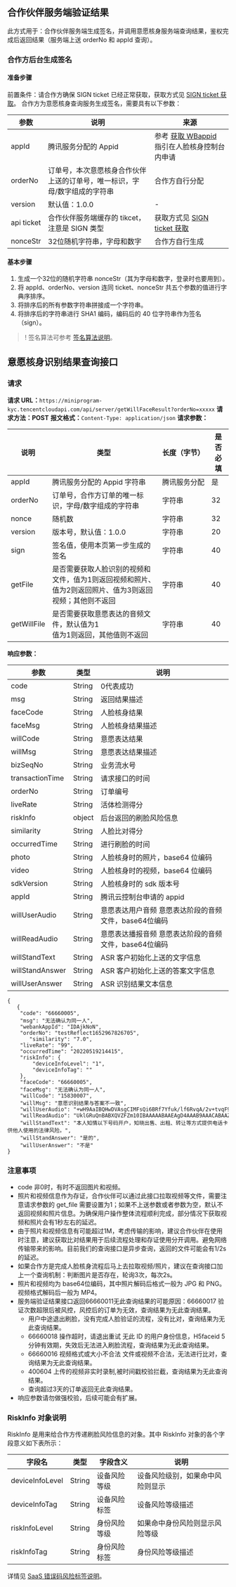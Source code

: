 ## 合作伙伴服务端验证结果
此方式用于：合作伙伴服务端生成签名，并调用意愿核身服务端查询结果，鉴权完成后返回结果（服务端上送 orderNo 和 appId 查询）。
### 合作方后台生成签名
#### 准备步骤
前置条件：请合作方确保 SIGN ticket 已经正常获取，获取方式见 [SIGN ticket 获取](https://cloud.tencent.com/document/product/1007/37305)。
合作方为意愿核身查询服务生成签名，需要具有以下参数：

| 参数 | 说明 | 来源 |
|---------|---------|---------|
| appId	| 腾讯服务分配的 Appid| 参考 [获取 WBappid](https://cloud.tencent.com/document/product/1007/49634) 指引在人脸核身控制台内申请 | 
| orderNo	| 订单号，本次意愿核身合作伙伴上送的订单号，唯一标识，字母/数字组成的字符串	| 合作方自行分配| 
| version	| 默认值：1.0.0	   | -| 
| api ticket	| 合作伙伴服务端缓存的 tikcet，注意是 SIGN 类型| 	获取方式见 [SIGN ticket 获取](https://cloud.tencent.com/document/product/1007/37305)
| nonceStr	| 32位随机字符串，字母和数字	| 合作方自行生成| 

#### 基本步骤
1. 生成一个32位的随机字符串 nonceStr（其为字母和数字，登录时也要用到）。
2. 将 appId、orderNo、version 连同 ticket、nonceStr 共五个参数的值进行字典序排序。
3. 将排序后的所有参数字符串拼接成一个字符串。
4. 将排序后的字符串进行 SHA1 编码，编码后的 40 位字符串作为签名（sign）。
>! 签名算法可参考 [签名算法说明](https://cloud.tencent.com/document/product/1007/37307)。

## 意愿核身识别结果查询接口
### 请求
**请求 URL：**`https://miniprogram-kyc.tencentcloudapi.com/api/server/getWillFaceResult?orderNo=xxxxx`
**请求方法：POST**
**报文格式：**`Content-Type: application/json`
**请求参数：**

| 说明 | 类型 | <nobr>长度（字节） |是否必填|
|---------|---------|---------|---------|
| appId	| 腾讯服务分配的 Appid	字符串	| 腾讯服务分配| 	是| 
| orderNo	| 订单号，合作方订单的唯一标识，字母/数字组成的字符串	| 字符串	| 32| 	是| 
| nonce	| 随机数	| 字符串| 	32| 	是| 
| version	| 版本号，默认值：1.0.0	| 字符串	| 20| 	是| 
| sign	| 签名值，使用本页第一步生成的签名| 	字符串	| 40| 	是| 
| getFile	| 是否需要获取人脸识别的视频和文件，值为1则返回视频和照片、值为2则返回照片、值为3则返回视频；其他则不返回	| 字符串| 	40| 	是| 
| getWillFile| 	是否需要获取意愿表达的音频文件，默认值为1<br>值为1则返回，其他值则不返回	| 字符串	| 40| 	是| 



**响应参数：**

| 参数 | 类型 | 说明 |
|---------|---------|---------|	
|code	|String	|0代表成功|
|msg	|String	|返回结果描述|
| faceCode	| String	| 人脸核身结果| 
| faceMsg| 	String	| 人脸核身结果描述| 
| willCode| 	String	| 意愿表达结果| 
| willMsg	| String| 	意愿表达结果描述| 
| bizSeqNo	| String	| 业务流水号| 
| transactionTime	| String	| 请求接口的时间| 
| orderNo	| String| 	订单编号| 
| liveRate	| String	| 活体检测得分| 
| riskInfo	| object| 	后台返回的刷脸风险信息| 
| similarity	| String	| 人脸比对得分| 
| occurredTime	| String	| 进行刷脸的时间| 
| photo	|String	| 人脸核身时的照片，base64 位编码| 
| video	|String| 	人脸核身时的视频，base64 位编码| 
|sdkVersion	|String	|人脸核身时的 sdk 版本号|
|appId	|String	|腾讯云控制台申请的 appid|
|willUserAudio|	String	|意愿表达用户音频 意愿表达阶段的音频文件，base64位编码|
|willReadAudio	|String	|意愿表达播报音频 意愿表达阶段的音频文件，base64位编码|
|willStandText	|String	|ASR 客户初始化上送的文字信息|
|willStandAnswer	|String	|ASR 客户初始化上送的答案文字信息|
|willUserAnswer	|String|	ASR 识别结果文本信息|


```
{
   {
    "code": "66660005",
    "msg": "无法确认为同一人",
    "webankAppId": "IDAjkNoN",
    "orderNo": "testReflect1652967826705",
       "similarity": "7.0",
    "liveRate": "99",
    "occurredTime": "20220519214415",
    "riskInfo": {
        "deviceInfoLevel": "1",
        "deviceInfoTag": ""
    },
    "faceCode": "66660005",
    "faceMsg": "无法确认为同一人",
    "willCode": "15830007",
    "willMsg": "意愿识别结果与答案不一致",
    "willUserAudio": "+wH9AaIBQHwDVAsgCIMFsQi6BRf7Yfuk/lf6RvqA/2v+tvqF9TfyF+kl+UsCYv3MD5MYRhKOEMYNFQIY+n/16PVC+VJJRkYAAAAAV0FWRWZtdCAQAAAAAQABAEAfAADQBwAAAgAQAGRhdGEAAAAA",
    "willReadAudio": "UklGRuQnBABXQVZFZm10IBAAAAABAAEAgD4AAAB9AAACABAAZGF0YcAnBAAAAAAAAAAAAAAAAAAAAAAAAA",
    "willStandText": "本人知情以下号码开户，知晓出售、出租、转让等方式提供电话卡供他人使用的法律风险。",
    "willStandAnswer": "是的",
    "willUserAnswer": "不是"
}
```
### 注意事项
- code 非0时，有时不返回图片和视频。
- 照片和视频信息作为存证，合作伙伴可以通过此接口拉取视频等文件，需要注意请求参数的 get_file 需要设置为1；如果不上送参数或者参数为空，默认不返回视频和照片信息。为确保用户操作整体流程顺利完成，部分情况下获取视频和照片会有1秒左右的延迟。
- 由于照片和视频信息有可能超过1M，考虑传输的影响，建议合作伙伴在使用时注意，建议获取比对结果用于后续流程处理和存证使用分开调用。避免网络传输带来的影响。目前我们的查询接口是异步查询，返回的文件可能会有1/2s的延迟。
- 如果合作方是完成人脸核身流程后马上去拉取视频/照片，建议在查询接口加上一个查询机制：判断图片是否存在，轮询3次，每次2s。
- 照片和视频均为 base64位编码，其中照片解码后格式一般为 JPG 和 PNG。视频格式解码后一般为 MP4。
- 服务端验证结果接口返回66660011无此查询结果的可能原因：66660017 验证次数超限后被风控，风控后的订单为无效，查询结果为无此查询结果。
	- 用户中途退出刷脸，没有完成人脸验证的流程，没有比对，查询结果为无此查询结果。
	- 66660018 操作超时，请退出重试 无此 ID 的用户身份信息，H5faceid 5分钟有效期，失效后无法进入刷脸流程，查询结果为无此查询结果。
	- 66660016 视频格式或大小不合法 文件或视频不合法，无法进行比对，查询结果为无此查询结果。
	- 400604 上传的视频非实时录制,被时间戳校验拦截，查询结果为无此查询结果。
	- 查询超过3天的订单返回无此查询结果。
- 响应参数请勿做强校验，后续可能会有扩展。

### RiskInfo 对象说明
RiskInfo 是用来给合作方传递刷脸风险信息的对象。其中 RiskInfo 对象的各个字段意义如下表所示：

| 字段名 | 类型 | 字段含义 |说明|
|---------|---------|---------|---------|
| deviceInfoLevel	| String	| 设备风险等级	|设备风险级别，如果命中风险则显示| 
| deviceInfoTag	| String	| 设备风险标签	|设备风险等级描述| 
| riskInfoLevel	| String	| 身份风险等级	|如果命中身份风险则显示风险等级| 
| riskInfoTag	| String	| 身份风险标签	|身份风险等级描述| 

详情见 [SaaS 错误码风险标签说明](https://cloud.tencent.com/document/product/1007/47912#.E5.A2.9E.E5.BC.BA.E7.BA.A7.E5.91.BD.E4.B8.AD.E9.AB.98.E9.A3.8E.E9.99.A9.E5.AE.A2.E6.88.B7.E9.A3.8E.E9.99.A9.E6.A0.87.E7.AD.BE.E8.AF.B4.E6.98.8E)。

